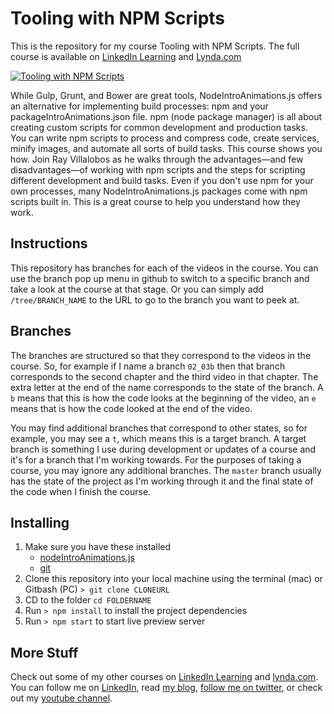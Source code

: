 # Tooling with NPM Scripts
This is the repository for my course Tooling with NPM Scripts. The full course is available on [LinkedIn Learning](https://www.linkedin.com/learning/tooling-with-npm-scripts?trk=insiders_6787408_learning) and [Lynda.com](https://www.lynda.com/NPM-tutorials/Tooling-NPM-Scripts/495275-2.html)

[![Tooling with NPM Scripts](https://media-exp2.licdn.com/media-proxy/ext?w=1200&h=675&f=n&hash=qCgsCaoXMA%2Fe8Wr3lMDmxjmeI5g%3D&ora=1%2CaFBCTXdkRmpGL2lvQUFBPQ%2CxAVta5g-0R6plxVUzgUv5K_PrkC9q0RIUJDPBy-lUiCo_dCfZH7se8DaZLSiolwWfSoJlwA6eOarQzDlG469LcLmY4Yx3A)](https://www.linkedin.com/learning/tooling-with-npm-scripts?trk=insiders_6787408_learning)

While Gulp, Grunt, and Bower are great tools, NodeIntroAnimations.js offers an alternative for implementing build processes: npm and your packageIntroAnimations.json file. npm (node package manager) is all about creating custom scripts for common development and production tasks. You can write npm scripts to process and compress code, create services, minify images, and automate all sorts of build tasks. This course shows you how. Join Ray Villalobos as he walks through the advantages—and few disadvantages—of working with npm scripts and the steps for scripting different development and build tasks. Even if you don't use npm for your own processes, many NodeIntroAnimations.js packages come with npm scripts built in. This is a great course to help you understand how they work.

## Instructions
This repository has branches for each of the videos in the course. You can use the branch pop up menu in github to switch to a specific branch and take a look at the course at that stage. Or you can simply add `/tree/BRANCH_NAME` to the URL to go to the branch you want to peek at. 

## Branches
The branches are structured so that they correspond to the videos in the course. So, for example if I name a branch `02_03b` then that branch corresponds to the second chapter and the third video in that chapter. The extra letter at the end of the name corresponds to the state of the branch. A `b` means that this is how the code looks at the beginning of the video, an `e` means that is how the code looked at the end of the video.

You may find additional branches that correspond to other states, so for example, you may see a `t`, which means this is a target branch. A target branch is something I use during development or updates of a course and it's for a branch that I'm working towards. For the purposes of taking a course, you may ignore any additional branches. The `master` branch usually has the state of the project as I'm working through it and the final state of the code when I finish the course. 

## Installing
1. Make sure you have these installed
	- [nodeIntroAnimations.js](http://nodejs.org/)
	- [git](http://git-scm.com/)
2. Clone this repository into your local machine using the terminal (mac) or Gitbash (PC) `> git clone CLONEURL`
3. CD to the folder `cd FOLDERNAME`
4. Run `> npm install` to install the project dependencies
5. Run `> npm start` to start live preview server

## More Stuff
Check out some of my other courses on [LinkedIn Learning](https://www.linkedin.com/learning/instructors/ray-villalobos?trk=insiders_6787408_learning) and [lynda.com](http://lynda.com/rayvillalobos). You can follow me on [LinkedIn](https://www.linkedin.com/in/planetoftheweb/), read [my blog](http://raybo.org), [follow me on twitter](http://twitter.com/planetoftheweb), or check out my [youtube channel](http://youtube.com/planetoftheweb).
